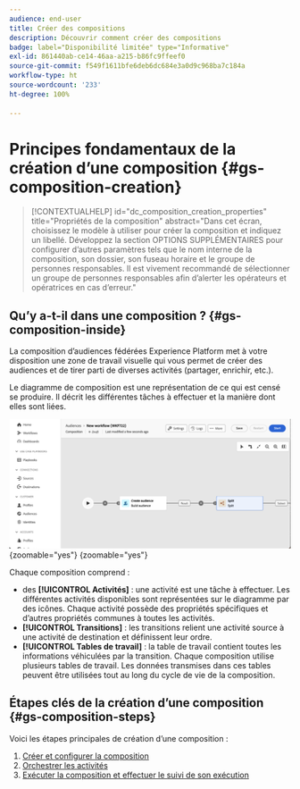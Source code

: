 ```yaml
---
audience: end-user
title: Créer des compositions
description: Découvrir comment créer des compositions
badge: label="Disponibilité limitée" type="Informative"
exl-id: 861440ab-ce14-46aa-a215-b86fc9ffeef0
source-git-commit: f549f1611bfe6deb6dc684e3a0d9c968ba7c184a
workflow-type: ht
source-wordcount: '233'
ht-degree: 100%

---
```


# Principes fondamentaux de la création d’une composition {#gs-composition-creation}

>[!CONTEXTUALHELP]
>id="dc_composition_creation_properties"
>title="Propriétés de la composition"
>abstract="Dans cet écran, choisissez le modèle à utiliser pour créer la composition et indiquez un libellé. Développez la section OPTIONS SUPPLÉMENTAIRES pour configurer d’autres paramètres tels que le nom interne de la composition, son dossier, son fuseau horaire et le groupe de personnes responsables. Il est vivement recommandé de sélectionner un groupe de personnes responsables afin d’alerter les opérateurs et opératrices en cas d’erreur."

## Qu’y a-t-il dans une composition ? {#gs-composition-inside}

La composition d’audiences fédérées Experience Platform met à votre disposition une zone de travail visuelle qui vous permet de créer des audiences et de tirer parti de diverses activités (partager, enrichir, etc.).

Le diagramme de composition est une représentation de ce qui est censé se produire. Il décrit les différentes tâches à effectuer et la manière dont elles sont liées.

![](assets/composition-example.png){zoomable="yes"} {zoomable="yes"}

Chaque composition comprend :

* des **[!UICONTROL Activités]** : une activité est une tâche à effectuer. Les différentes activités disponibles sont représentées sur le diagramme par des icônes. Chaque activité possède des propriétés spécifiques et d’autres propriétés communes à toutes les activités.
* **[!UICONTROL Transitions]** : les transitions relient une activité source à une activité de destination et définissent leur ordre.
* **[!UICONTROL Tables de travail]** : la table de travail contient toutes les informations véhiculées par la transition. Chaque composition utilise plusieurs tables de travail. Les données transmises dans ces tables peuvent être utilisées tout au long du cycle de vie de la composition.

## Étapes clés de la création dʼune composition {#gs-composition-steps}

Voici les étapes principales de création dʼune composition :

1. [Créer et configurer la composition](../compositions/create-composition.md)
1. [Orchestrer les activités](../compositions/orchestrate-activities.md)
1. [Exécuter la composition et effectuer le suivi de son exécution](../compositions/start-monitor-composition.md)
